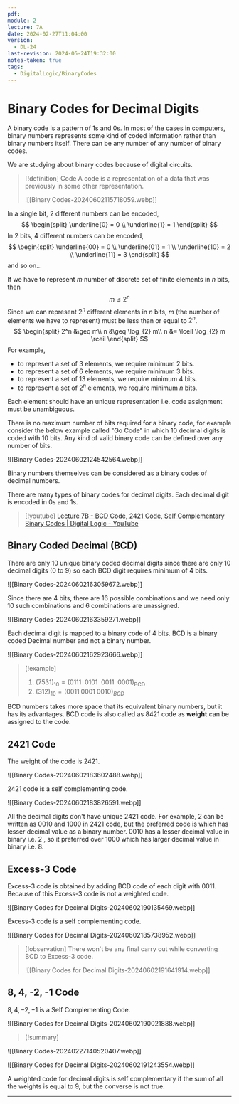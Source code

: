 ```yaml
---
pdf: 
module: 2
lecture: 7A
date: 2024-02-27T11:04:00
version:
  - DL-24
last-revision: 2024-06-24T19:32:00
notes-taken: true
tags:
  - DigitalLogic/BinaryCodes
---
```

# Binary Codes for Decimal Digits

A binary code is a pattern of 1s and 0s. In most of the cases in computers, binary numbers represents some kind of coded information rather than binary numbers itself. There can be any number of any number of binary codes.

We are studying about binary codes because of digital circuits.

> [!definition] Code
> A code is a representation of a data that was previously in some other representation.
> 
> ![[Binary Codes-20240602115718059.webp]]

In a single bit, 2 different numbers can be encoded,
$$
\begin{split}
\underline{0} = 0 \\
\underline{1} = 1
\end{split}
$$
In 2 bits, 4 different numbers can be encoded,
$$
\begin{split}
\underline{00} = 0 \\
\underline{01} = 1 \\
\underline{10} = 2 \\
\underline{11} = 3 
\end{split}
$$
and so on...

If we have to represent $m$ number of discrete set of finite elements in $n$ bits, then
$$
m \leq 2^n
$$
Since we can represent $2^n$ different elements in $n$ bits, $m$ (the number of elements we have to represent) must be less than or equal to $2^n$.
$$
\begin{split}
2^n &\geq m\\
n &\geq \log_{2} m\\
n &= \lceil \log_{2} m  \rceil
\end{split}
$$
For example, 
- to represent a set of $3$ elements, we require minimum $2$ bits.
- to represent a set of $6$ elements, we require minimum $3$ bits.
- to represent a set of $13$ elements, we require minimum $4$ bits.
- to represent a set of $2^n$ elements, we require minimum $n$ bits.

Each element should have an unique representation i.e. code assignment must be unambiguous.

There is no maximum number of bits required for a binary code, for example consider the below example called "Go Code" in which 10 decimal digits is coded with 10 bits. Any kind of valid binary code can be defined over any number of bits.

![[Binary Codes-20240602124542564.webp]]

Binary numbers themselves can be considered as a binary codes of decimal numbers.

There are many types of binary codes for decimal digits. Each decimal digit is encoded in 0s and 1s.

> [!youtube] 
> [Lecture 7B - BCD Code, 2421 Code, Self Complementary Binary Codes | Digital Logic - YouTube](https://www.youtube.com/watch?v=33sBA5oyXek)

## Binary Coded Decimal (BCD)

There are only 10 unique binary coded decimal digits since there are only 10 decimal digits (0 to 9) so each BCD digit requires minimum of 4 bits.

![[Binary Codes-20240602163059672.webp]]

Since there are 4 bits, there are 16 possible combinations and we need only 10 such combinations and 6 combinations are unassigned.

![[Binary Codes-20240602163359271.webp]]

Each decimal digit is mapped to a binary code of 4 bits. BCD is a binary coded Decimal number and not a binary number.

![[Binary Codes-20240602162923666.webp]]

> [!example] 
> 1. $(7531)_{10} = (0111\:\: 0101\:\: 0011\:\: 0001)_{\text{BCD}}$
> 2. $(312)_{10} = (0011\; 0001\; 0010)_{BCD}$

BCD numbers takes more space that its equivalent binary numbers, but it has its advantages. 
BCD code is also called as $8421$ code as **weight** can be assigned to the code.

## 2421 Code

The weight of the code is 2421. 

![[Binary Codes-20240602183602488.webp]]

2421 code is a self complementing code.

![[Binary Codes-20240602183826591.webp]]

All the decimal digits don't have unique 2421 code. For example, $2$ can be written as $0010$ and $1000$ in 2421 code, but the preferred code is which has lesser decimal value as a binary number.
$0010$ has a lesser decimal value in binary i.e. $2$ , so it preferred over $1000$ which has larger decimal value in binary i.e. $8$.

## Excess-3 Code

Excess-3 code is obtained by adding BCD code of each digit with $0011$. Because of this Excess-3 code is not a weighted code.

![[Binary Codes for Decimal Digits-20240602190135469.webp]]

Excess-3 code is a self complementing code.

![[Binary Codes for Decimal Digits-20240602185738952.webp]]

> [!observation] 
> There won't be any final carry out while converting BCD to Excess-3 code.
>
> ![[Binary Codes for Decimal Digits-20240602191641914.webp]]

## 8, 4, -2, -1 Code

$8, 4, -2, -1$ is a Self Complementing Code.

![[Binary Codes for Decimal Digits-20240602190021888.webp]]


> [!summary] 

![[Binary Codes-20240227140520407.webp]]

![[Binary Codes for Decimal Digits-20240602191243554.webp]]

A weighted code for decimal digits is self complementary if the sum of all the weights is equal to 9, but the converse is not true.

---